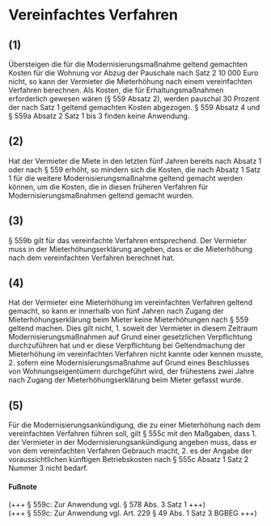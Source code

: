 # Vereinfachtes Verfahren



## (1)

 Übersteigen die für die Modernisierungsmaßnahme geltend gemachten Kosten für die Wohnung vor Abzug der Pauschale nach Satz 2 10 000 Euro nicht, so kann der Vermieter die Mieterhöhung nach einem vereinfachten Verfahren berechnen. Als Kosten, die für Erhaltungsmaßnahmen erforderlich gewesen wären (§ 559 Absatz 2), werden pauschal 30 Prozent der nach Satz 1 geltend gemachten Kosten abgezogen. § 559 Absatz 4 und § 559a Absatz 2 Satz 1 bis 3 finden keine Anwendung.

## (2)

 Hat der Vermieter die Miete in den letzten fünf Jahren bereits nach Absatz 1 oder nach § 559 erhöht, so mindern sich die Kosten, die nach Absatz 1 Satz 1 für die weitere Modernisierungsmaßnahme geltend gemacht werden können, um die Kosten, die in diesen früheren Verfahren für Modernisierungsmaßnahmen geltend gemacht wurden.

## (3)

 § 559b gilt für das vereinfachte Verfahren entsprechend. Der Vermieter muss in der Mieterhöhungserklärung angeben, dass er die Mieterhöhung nach dem vereinfachten Verfahren berechnet hat.

## (4)

 Hat der Vermieter eine Mieterhöhung im vereinfachten Verfahren geltend gemacht, so kann er innerhalb von fünf Jahren nach Zugang der Mieterhöhungserklärung beim Mieter keine Mieterhöhungen nach § 559 geltend machen. Dies gilt nicht,  1.
 soweit der Vermieter in diesem Zeitraum Modernisierungsmaßnahmen auf Grund einer gesetzlichen Verpflichtung durchzuführen hat und er diese Verpflichtung bei Geltendmachung der Mieterhöhung im vereinfachten Verfahren nicht kannte oder kennen musste,
 2.
 sofern eine Modernisierungsmaßnahme auf Grund eines Beschlusses von Wohnungseigentümern durchgeführt wird, der frühestens zwei Jahre nach Zugang der Mieterhöhungserklärung beim Mieter gefasst wurde.


## (5)

 Für die Modernisierungsankündigung, die zu einer Mieterhöhung nach dem vereinfachten Verfahren führen soll, gilt § 555c mit den Maßgaben, dass  1.
 der Vermieter in der Modernisierungsankündigung angeben muss, dass er von dem vereinfachten Verfahren Gebrauch macht,
 2.
 es der Angabe der voraussichtlichen künftigen Betriebskosten nach § 555c Absatz 1 Satz 2 Nummer 3 nicht bedarf.
#### Fußnote

(+++ § 559c: Zur Anwendung vgl. § 578 Abs. 3 Satz 1 +++)   
(+++ § 559c: Zur Anwendung vgl. Art. 229 § 49 Abs. 1 Satz 3 BGBEG +++) 

